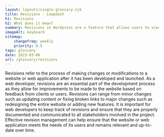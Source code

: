 ```yaml
--- 
layout: layouts/single-glossary.njk
title: Revisions - Loopdash
h1: Revisions
h2: What does it mean?
summary: Revisions in Wordpress are a feature that allows users to view and restore previous versions of their content, providing a safety net for changes made to posts and pages.
imageAlt: keyboard
sitemap:
	changefreq: weekly
	priority: 0.5
tags: glossary
date: 2023-03-06
url: /glossary/revisions
---
```


Revisions refer to the process of making changes or modifications to a website or web application after it has been developed and launched. As a web developer, revisions are an essential part of the development process as they allow for improvements to be made to the website based on feedback from clients or users. Revisions can range from minor changes such as updating content or fixing broken links to major changes such as redesigning the entire website or adding new features. It is important for web developers to keep track of revisions and ensure that they are properly documented and communicated to all stakeholders involved in the project. Effective revision management can help ensure that the website or web application meets the needs of its users and remains relevant and up-to-date over time.